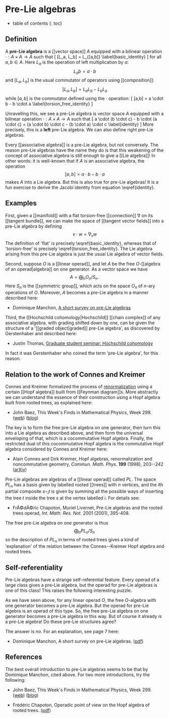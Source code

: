 # Pre-Lie algebras
* table of contents
{: toc}


## Definition

A **pre-Lie algebra** is a [[vector space]] $A$ equipped with a bilinear operation $\cdot: A \times A \to A$ such that
\[      [L_a, L_b] = L_{[a,b]}  \label{basic_identity} \]
for all $a, b\in A$.  Here $L_a$ is the operation of left multiplication by $a$:
$$ L_a b = a \cdot b $$
and $[L_a, L_b]$ is the usual commutator of operators using [[composition]]:
$$ [L_a, L_b] = L_a L_b - L_b L_a $$
while $[a,b]$ is the commutator defined using the $\cdot$ operation:
\[ [a,b] = a \cdot b - b \cdot a  \label{torsion_free_identity} \]

Unravelling this, we see a pre-Lie algebra is vector space $A$ equipped with a bilinear operation $\cdot: A \times A \to A$ such that
\[ a \cdot (b \cdot c) - b \cdot (a \cdot c) = 
(a \cdot b) \cdot c - (b \cdot a) \cdot c  \label{identity} \]
More precisely, this is a **left** pre-Lie algebra.  We can also define right pre-Lie algebras.

Every [[associative algebra]] is a pre-Lie algebra, but not conversely.  The reason pre-Lie algebras have the name they do is that this weakening of the concept of associative algebra is still enough to give a [[Lie algebra]]!  In other words: it is well-known that if $A$ is an associative algebra, the operation
$$  [a,b] = a \cdot b - b \cdot a $$
makes $A$ into a Lie algebra.  But this is also true for pre-Lie algebras!  It is a fun exercise to derive the Jacobi identity from equation \eqref{identity}.


## Examples

First, given a [[manifold]] with a flat torsion-free [[connection]] $\nabla$ on its [[tangent bundle]], we can make the space of [[tangent vector fields]] into a pre-Lie algebra by defining
$$  v \cdot w = \nabla_v w $$
The definition of 'flat' is precisely \eqref{basic_identity}, whereas that of 'torsion-free' is precisely \eqref{torsion_free_identity}.  The Lie algebra arising from this pre-Lie algebra is just the usual Lie algebra of vector fields.


Second, suppose $O$ is a [[linear operad]], and let $A$ be the free $O$-[[algebra of an operad|algebra]] on one generator.  As a vector space we have
$$  A = \bigoplus_{n} O_n/S_n \, .$$
Here $S_n$ is the [[symmetric group]], which acts on the space $O_n$ of $n$-ary operations of $O$.  Moreover, $A$ becomes a pre-Lie algebra in a manner described here:

* Dominique Manchon, [A short survey on pre-Lie algebras](http://math.univ-bpclermont.fr/~manchon/biblio/ESI-prelie2009.pdf)

Third, the [[Hochschild cohomology|Hochschild]] [[chain complex]] of any associative algebra, with grading shifted down by one, can be given the structure of a '[[graded object|graded]] pre-Lie algebra', as discovered by Gerstenhaber and described here:

* Justin Thomas, [Graduate student seminar: Hochschild cohomology](http://www.math.northwestern.edu/~jdthomas/Talk%20Notes/Hoch%20Cohomology.pdf)

In fact it was Gerstenhaber who coined the term 'pre-Lie algebra', for this reason.

## Relation to the work of Connes and Kreimer

Connes and Kreimer formalized the process of [renormalization](http://ncatlab.org/nlab/show/renormalization#hopfalgebraic_renormalization_3) using a certain [[Hopf algebra]] built from [[Feynman diagram]]s.  More abstractly we can understand the essence of their construction using a Hopf algebra built from rooted trees, as explained here:

* John Baez, This Week's Finds in Mathematical Physics, Week 299.  ([web](http://math.ucr.edu/home/baez/week299.html))  ([blog](http://golem.ph.utexas.edu/category/2010/06/this_weeks_finds_in_mathematic_60.html))

The key is to form the free pre-Lie algebra on one generator, then turn this into a Lie algebra as described above, and then form the universal enveloping of that, which is a cocommutative Hopf algebra.  Finally, the restricted dual of this cocommutative Hopf algebra is the commutative Hopf algebra considered by Connes and Kreimer here:

* Alain Connes and Dirk Kreimer, Hopf algebras, renormalization and noncommutative geometry, _Commun. Math. Phys._ **199** (1998), 203--242 ([arXiv](http://arxiv.org/abs/hep-th/9808042))

Pre-Lie algebras are algebras of a [[linear operad]] called $PL$.  The space $PL_n$ has a basis given by labelled rooted [[trees]] with $n$ vertices, and the $i$th partial composite $s \circ_i t$ is given by summing all the possible ways of inserting the tree $t$ inside the tree $s$ at the vertex labelled $i$.  For details see:

* FrÃ©dÃ©ric Chapoton, Muriel Livernet, Pre-Lie algebras and the rooted trees operad, _Int. Math. Res. Not._ 2001 (2001), 395-408.

The free pre-Lie algebra on one generator is thus
$$\bigoplus_{n} PL_n /S_n  \, $$
so the description of $PL_n$ in terms of rooted trees gives a kind of 'explanation' of the relation between the Connes--Kreimer Hopf algebra and rooted trees.

## Self-referentiality ##

Pre-Lie algebras have a strange self-referential feature.  Every operad of a large class gives a pre-Lie algebra, but the operad for pre-Lie algebras is one of this class!  This raises the following interesting puzzle.

As we have seen above, for any linear operad $O$, the free $O$-algebra with one generator becomes a pre-Lie algebra.  But the operad for pre-Lie algebra is an operad of this type.  So, the free pre-Lie algebra on one generator becomes a pre-Lie algebra in this way.   But of course it already *is* a pre-Lie algebra!  Do these pre-Lie structures agree?

The answer is _no._  For an explanation, see page 7 here:

* Dominique Manchon, A short survey on pre-Lie algebras.  ([pdf](http://math.univ-bpclermont.fr/~manchon/biblio/ESI-prelie2009.pdf))

## References ##

The best overall introduction to pre-Lie algebras seems to be that by Dominique Manchon, cited above.  For two more introductions, try the following:

* John Baez, This Week's Finds in Mathematical Physics, Week 299.  ([web](http://math.ucr.edu/home/baez/week299.html))  ([blog](http://golem.ph.utexas.edu/category/2010/06/this_weeks_finds_in_mathematic_60.html))

* Fr&eacute;d&eacute;ric Chapoton, Operadic point of view on the Hopf algebra of rooted trees.  ([pdf](http://www-math.unice.fr/~patras/CargeseConference/ACQFT09_FredericCHAPOTON.pdf))


